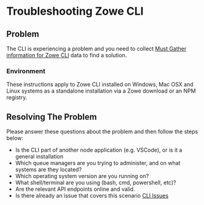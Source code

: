 # Troubleshooting Zowe CLI

## Problem
The CLI is experiencing a problem and you need to collect [Must Gather information for Zowe CLI](mustgather-cli.md) data to find a solution.

### Environment
These instructions apply to Zowe CLI installed on Windows, Mac OSX and Linux systems as a standalone installation via a Zowe download or an NPM registry.

## Resolving The Problem
Please answer these questions about the problem and then follow the steps below:
- Is the CLI part of another node application (e.g. VSCode), or is it a general installation
- Which queue managers are you trying to administer, and on what systems are they located?
- Which operating system version are you running on?
- What shell/terminal are you using (bash, cmd, powershell, etc)?
- Are the relevant API endpoints online and valid.
- Is there already an issue that covers this scenario [CLI Issues](https://github.com/zowe/zowe-cli/issues)